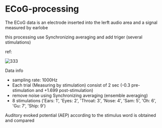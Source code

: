 # ECoG-processing


The ECoG data is an electrode inserted into the lerft audio area and a signal measured by earlobe 

this processing use Synchronizing averaging and add triger (several stimulations) 

ref: 

![333](https://user-images.githubusercontent.com/95017140/152637019-1d0f9c2f-f751-4ffd-a6d1-7a89c332101a.jpg)


Data info

- sampling rate: 1000Hz
- Each trial (Measuring by stimulation) consist of 2 sec (-0.3 pre-stimulation and +1.699 post-stimulation)
- remove noise using Synchronizing averaging (ensemble averaging)
- 8 stimulations ('Ears: 1', 'Eyes: 2', 'Throat: 3', 'Nose: 4', 'Sam: 5', 'Oh: 6', 'Gu: 7', 'Ship: 9')

Auditory evoked potential (AEP) according to the stimulus word is obtained and compared 

